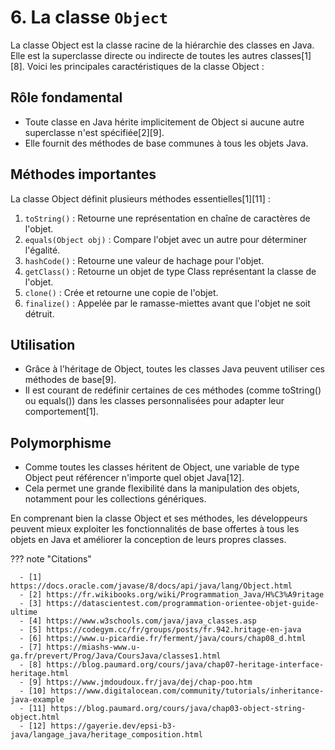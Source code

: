 # 6. La classe `Object`

La classe Object est la classe racine de la hiérarchie des classes en Java. Elle est la superclasse directe ou indirecte
de toutes les autres classes[1][8]. Voici les principales caractéristiques de la classe Object :

## Rôle fondamental

- Toute classe en Java hérite implicitement de Object si aucune autre superclasse n'est spécifiée[2][9].
- Elle fournit des méthodes de base communes à tous les objets Java.

## Méthodes importantes

La classe Object définit plusieurs méthodes essentielles[1][11] :

1. `toString()` : Retourne une représentation en chaîne de caractères de l'objet.
2. `equals(Object obj)` : Compare l'objet avec un autre pour déterminer l'égalité.
3. `hashCode()` : Retourne une valeur de hachage pour l'objet.
4. `getClass()` : Retourne un objet de type Class représentant la classe de l'objet.
5. `clone()` : Crée et retourne une copie de l'objet.
6. `finalize()` : Appelée par le ramasse-miettes avant que l'objet ne soit détruit.

## Utilisation

- Grâce à l'héritage de Object, toutes les classes Java peuvent utiliser ces méthodes de base[9].
- Il est courant de redéfinir certaines de ces méthodes (comme toString() ou equals()) dans les classes personnalisées
  pour adapter leur comportement[1].

## Polymorphisme

- Comme toutes les classes héritent de Object, une variable de type Object peut référencer n'importe quel objet
  Java[12].
- Cela permet une grande flexibilité dans la manipulation des objets, notamment pour les collections génériques.

En comprenant bien la classe Object et ses méthodes, les développeurs peuvent mieux exploiter les fonctionnalités de
base offertes à tous les objets en Java et améliorer la conception de leurs propres classes.

??? note "Citations"

      - [1] https://docs.oracle.com/javase/8/docs/api/java/lang/Object.html
      - [2] https://fr.wikibooks.org/wiki/Programmation_Java/H%C3%A9ritage
      - [3] https://datascientest.com/programmation-orientee-objet-guide-ultime
      - [4] https://www.w3schools.com/java/java_classes.asp
      - [5] https://codegym.cc/fr/groups/posts/fr.942.hritage-en-java
      - [6] https://www.u-picardie.fr/ferment/java/cours/chap08_d.html
      - [7] https://miashs-www.u-ga.fr/prevert/Prog/Java/CoursJava/classes1.html
      - [8] https://blog.paumard.org/cours/java/chap07-heritage-interface-heritage.html
      - [9] https://www.jmdoudoux.fr/java/dej/chap-poo.htm
      - [10] https://www.digitalocean.com/community/tutorials/inheritance-java-example
      - [11] https://blog.paumard.org/cours/java/chap03-object-string-object.html
      - [12] https://gayerie.dev/epsi-b3-java/langage_java/heritage_composition.html


